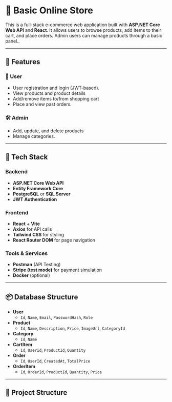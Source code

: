 # 🛒 Basic Online Store

This is a full-stack e-commerce web application built with **ASP.NET Core Web API** and **React**. It allows users to browse products, add items to their cart, and place orders. Admin users can manage products through a basic panel..

---

## 🚀 Features

### 👥 User
- User registration and login (JWT-based).
- View products and product details
- Add/remove items to/from shopping cart
- Place and view past orders.

### 🛠 Admin
- Add, update, and delete products
- Manage categories.

---

## 🧱 Tech Stack

### Backend
- **ASP.NET Core Web API**
- **Entity Framework Core**
- **PostgreSQL** or **SQL Server**
- **JWT Authentication**

### Frontend
- **React** + **Vite**
- **Axios** for API calls
- **Tailwind CSS** for styling
- **React Router DOM** for page navigation

### Tools & Services
- **Postman** (API Testing)
- **Stripe (test mode)** for payment simulation
- **Docker** (optional)

---

## 📦 Database Structure

- **User**
  - `Id`, `Name`, `Email`, `PasswordHash`, `Role`
- **Product**
  - `Id`, `Name`, `Description`, `Price`, `ImageUrl`, `CategoryId`
- **Category**
  - `Id`, `Name`
- **CartItem**
  - `Id`, `UserId`, `ProductId`, `Quantity`
- **Order**
  - `Id`, `UserId`, `CreatedAt`, `TotalPrice`
- **OrderItem**
  - `Id`, `OrderId`, `ProductId`, `Quantity`, `Price`

---

## 📂 Project Structure


